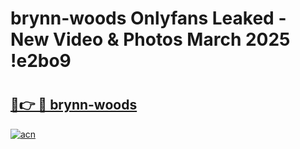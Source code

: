 # brynn-woods Onlyfans Leaked - New Video & Photos March 2025 !e2bo9

# <h2><a href="https://qicu5x.iuczelnia.edu.pl?title=brynn-woods&ref=e2bo9">🔗👉 🔴 brynn-woods</a></h2>

[![acn](https://github.com/user-attachments/assets/0f9c940e-d8b0-45ae-aac7-cd30a18b3e1c)](https://qicu5x.iuczelnia.edu.pl?title=brynn-woods&ref=e2bo9)

